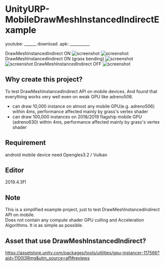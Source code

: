 # UnityURP-MobileDrawMeshInstancedIndirectExample

youtube: ______
download .apk: __________

 DrawMeshInstancedIndirect ON
 ![screenshot](https://i.imgur.com/DDPbFhQ.png)
 ![screenshot](https://i.imgur.com/rBvlLeG.png)
 DrawMeshInstancedIndirect ON (grass bending)
 ![screenshot](https://i.imgur.com/QDXbEZw.png)
 ![screenshot](https://i.imgur.com/E7wEEPR.png)
 DrawMeshInstancedIndirect OFF
 ![screenshot](https://i.imgur.com/xOhTW6d.png)
 
 Why create this project?
 -------------
 To test DrawMeshInstancedIndirect API on mobile devices. And found that everything works very well even on weak GPU like adreno506.  
- can draw 10,000 instance on almost any mobile GPU(e.g. adreno506) within 4ms, performance affected mainly by grass's vertex shader
- can draw 100,000 instances on 2018/2019 flagship mobile GPU (adreno630) within 4ms, performance affected mainly by grass's vertex shader
 
 Requirement
 -----------------
 android mobile device need Opengles3.2 / Vulkan
 
 Editor
 ------------
 2019.4.3f1
 
 Note
 -------------
 This is a simplified example project, just to test DrawMeshInstancedIndirect API on mobile.  
 Does not contain any compute shader GPU culling and Acceleration Algorithms. It is as simple as possible.
 
Asset that use DrawMeshInstancedIndirect?
-------------------
https://assetstore.unity.com/packages/tools/utilities/gpu-instancer-117566?aid=1100l3Rmg&utm_source=aff#reviews
 
